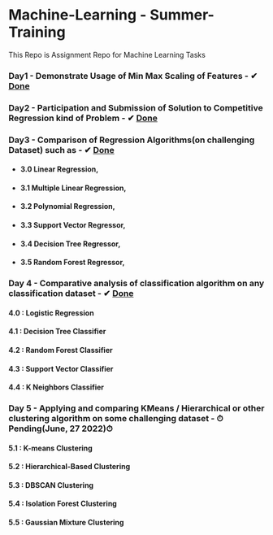 # **Machine-Learning - Summer-Training**
This Repo is Assignment Repo for Machine Learning Tasks

### Day1 - Demonstrate Usage of Min Max Scaling of Features  - ✔ [Done]()

### Day2 - Participation and Submission of Solution to Competitive Regression kind of Problem - ✔ [Done]()

### Day3 - Comparison of Regression Algorithms(on challenging Dataset) such as - ✔ [Done]()
   - #### 3.0  Linear Regression,
   - #### 3.1  Multiple Linear Regression,
   - #### 3.2  Polynomial Regression,
   - #### 3.3  Support Vector Regressor,
   - #### 3.4  Decision Tree Regressor,
   - #### 3.5  Random Forest Regressor,
   
### Day 4 - Comparative analysis of classification algorithm on any classification dataset - ✔ [Done]()
   #### 4.0 : Logistic Regression
   #### 4.1 : Decision Tree Classifier
   #### 4.2 : Random Forest Classifier
   #### 4.3 : Support Vector Classifier
   #### 4.4 : K Neighbors Classifier

### Day 5 - Applying and comparing KMeans / Hierarchical or other clustering algorithm on some challenging dataset - ⏱Pending(June, 27 2022)⏱
   #### 5.1 : K-means Clustering
   #### 5.2 : Hierarchical-Based Clustering
   #### 5.3 : DBSCAN Clustering
   #### 5.4 : Isolation Forest Clustering
   #### 5.5 : Gaussian Mixture Clustering

